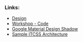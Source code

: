 ### Links:

 - [Design](https://www.figma.com/file/D1hWjDJ2oDVSAXWz3TnmgM/CSS-Advanced?node-id=1%3A26)
 - [Workshop - Code](https://wetransfer.com/downloads/807bfacc0fbf341384448bbcb6fa2a3f20200713181859/2cd45c)
 - [Google Material Design Shadow](https://gist.github.com/serglo/f9f0be9a66fd6755a0bda85f9c64e85f)
 - [Sample ITCSS Architecture](https://github.com/aarongarciah/itcss-sample/tree/master/src/scss)

